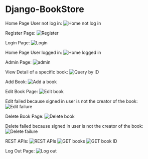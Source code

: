 # Django-BookStore

Home Page User not log in:
![Home not log in](https://user-images.githubusercontent.com/94063697/206818799-f25280e5-1eda-4186-a85e-e2ac989ae0b0.png)

Register Page:
![Register](https://user-images.githubusercontent.com/94063697/206818806-186bd1d6-5516-4004-992c-1b4ccf24f161.png)

Login Page:
![Login](https://user-images.githubusercontent.com/94063697/206818803-78188849-814d-47c5-b8da-0e7c6c757fc9.png)

Home Page User logged in:
![Home logged in](https://user-images.githubusercontent.com/94063697/206818798-040ec843-756c-4bd0-9ddc-3624ddf8ba59.png)

Admin Page:
![admin](https://user-images.githubusercontent.com/94063697/206818788-80666213-4568-45a2-8cd1-d621d02de9af.png)

View Detail of a specific book:
![Query by ID](https://user-images.githubusercontent.com/94063697/206818804-6bcf6006-b1c2-42d7-aa24-63b719f243a2.png)

Add Book:
![Add a book](https://user-images.githubusercontent.com/94063697/206818786-c5097595-90e0-48dd-b487-18300835cfff.png)

Edit Book Page:
![Edit book](https://user-images.githubusercontent.com/94063697/206818792-694e4c8f-e8fa-4fa3-b623-b122f9160ab7.png)

Edit failed because signed in user is not the creator of the book:
![Edit failure](https://user-images.githubusercontent.com/94063697/206818793-bd94c6e2-3a24-497e-b4d4-d4f978621a63.png)

Delete Book Page:
![Delete book](https://user-images.githubusercontent.com/94063697/206818790-fbe9310b-2716-4ca4-9870-18695d47f17a.png)

Delete failed because signed in user is not the creator of the book:
![Delete failure](https://user-images.githubusercontent.com/94063697/206818791-72cd2a66-510a-4e25-a416-c50f6973827e.png)

REST APIs:
![REST APIs](https://user-images.githubusercontent.com/94063697/206818807-aa2f4de2-d200-4675-9bb8-99898561033d.png)
![GET books](https://user-images.githubusercontent.com/94063697/206818797-a59e9429-09e7-4c6b-8d74-ca8b47d514f8.png)
![GET book ID](https://user-images.githubusercontent.com/94063697/206818795-f38dcddd-13e5-48e6-a32c-2af6209386b9.png)

Log Out Page:
![Log out](https://user-images.githubusercontent.com/94063697/206818800-6a236e9b-e4df-4485-9a9a-4b00bfe2edc3.png)
